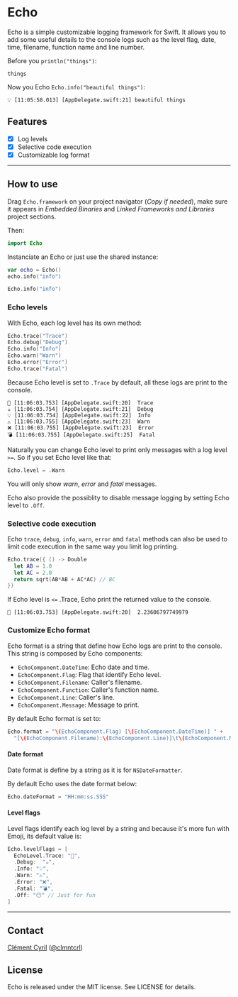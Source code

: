 # Echo

Echo is a simple customizable logging framework for Swift. It allows you to add some useful details to the console logs such as the level flag, date, time, filename, function name and line number.

Before you `println("things")`:

```
things
```

Now you Echo `Echo.info("beautiful things")`:

```
💡 [11:05:58.013] [AppDelegate.swift:21]	beautiful things
```

## Features

- [x] Log levels
- [x] Selective code execution
- [x] Customizable log format

---

## How to use

Drag `Echo.framework` on your project navigator (*Copy if needed*), make sure it appears in *Embedded Binaries* and *Linked Frameworks and Libraries* project sections.

Then:

```swift
import Echo
```

Instanciate an Echo or just use the shared instance:

```swift
var echo = Echo()
echo.info("info")

Echo.info("info")
```

### Echo levels

With Echo, each log level has its own method:

```swift
Echo.trace("Trace")
Echo.debug("Debug")
Echo.info("Info")
Echo.warn("Warn")
Echo.error("Error")
Echo.trace("Fatal")
```

Because Echo level is set to `.Trace` by default, all these logs are print to the console.

```
💊 [11:06:03.753] [AppDelegate.swift:20]  Trace
☕️ [11:06:03.754] [AppDelegate.swift:21]  Debug
💡 [11:06:03.754] [AppDelegate.swift:22]  Info
⚠️ [11:06:03.755] [AppDelegate.swift:23]  Warn
❌ [11:06:03.755] [AppDelegate.swift:23]  Error
💣 [11:06:03.755] [AppDelegate.swift:25]  Fatal
```

Naturally you can change Echo level to print only messages with a log level `>=`. So if you set Echo level like that:

```swift
Echo.level = .Warn
```

You will only show *warn*, *error* and *fatal* messages.

Echo also provide the possiblity to disable message logging by setting Echo level to `.Off`.

### Selective code execution

Echo `trace`, `debug`, `info`, `warn`, `error` and `fatal` methods can also be used to limit code execution in the same way you limit log printing.

```swift
Echo.trace({ () -> Double
  let AB = 1.0
  let AC = 2.0
  return sqrt(AB*AB + AC*AC) // BC
})
```

If Echo level is `<=` .Trace, Echo print the returned value to the console.

```
💊 [11:06:03.753] [AppDelegate.swift:20]  2.23606797749979
```

### Customize Echo format

Echo format is a string that define how Echo logs are print to the console. This string is composed by Echo components:

* `EchoComponent.DateTime`: Echo date and time.
* `EchoComponent.Flag`: Flag that identify Echo level.
* `EchoComponent.Filename`: Caller's filename.
* `EchoComponent.Function`: Caller's function name.
* `EchoComponent.Line`: Caller's line.
* `EchoComponent.Message`: Message to print.

By default Echo format is set to:

```swift
Echo.format = "\(EchoComponent.Flag) [\(EchoComponent.DateTime)] " + 
  "[\(EchoComponent.Filename):\(EchoComponent.Line)]\t\(EchoComponent.Message)"
```

#### Date format

Date format is define by a string as it is for `NSDateFormatter`.

By default Echo uses the date format below:

```swift
Echo.dateFormat = "HH:mm:ss.SSS"
```

#### Level flags

Level flags identify each log level by a string and because it's more fun with Emoji, its default value is:

```swift
Echo.levelFlags = [
  EchoLevel.Trace: "💊",
  .Debug:  "☕️",
  .Info: "💡",
  .Warn: "⚠️",
  .Error: "❌", 
  .Fatal: "💣",
  .Off: "😶" // Just for fun
]
```

---

## Contact

[Clément Cyril](https://github.com/clmntcrl) ([@clmntcrl](https://twitter.com/clmntcrl))

## License

Echo is released under the MIT license. See LICENSE for details.
